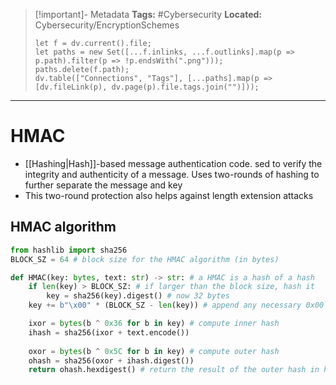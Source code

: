 > [!important]- Metadata
> **Tags:** #Cybersecurity 
> **Located:** Cybersecurity/EncryptionSchemes
> ```dataviewjs
> let f = dv.current().file;
> let paths = new Set([...f.inlinks, ...f.outlinks].map(p => p.path).filter(p => !p.endsWith(".png")));
> paths.delete(f.path);
> dv.table(["Connections", "Tags"], [...paths].map(p => [dv.fileLink(p), dv.page(p).file.tags.join("")]));
> ```

___
# HMAC
- [[Hashing|Hash]]-based message authentication code. sed to verify the integrity and authenticity of a message. Uses two-rounds of hashing to further separate the message and key
- This two-round protection also helps against length extension attacks

## HMAC algorithm
```python
from hashlib import sha256
BLOCK_SZ = 64 # block size for the HMAC algorithm (in bytes)

def HMAC(key: bytes, text: str) -> str: # a HMAC is a hash of a hash
    if len(key) > BLOCK_SZ: # if larger than the block size, hash it
        key = sha256(key).digest() # now 32 bytes
    key += b"\x00" * (BLOCK_SZ - len(key)) # append any necessary 0x00 bytes 

    ixor = bytes(b ^ 0x36 for b in key) # compute inner hash
    ihash = sha256(ixor + text.encode()) 
    
    oxor = bytes(b ^ 0x5C for b in key) # compute outer hash
    ohash = sha256(oxor + ihash.digest()) 
    return ohash.hexdigest() # return the result of the outer hash in hex
```